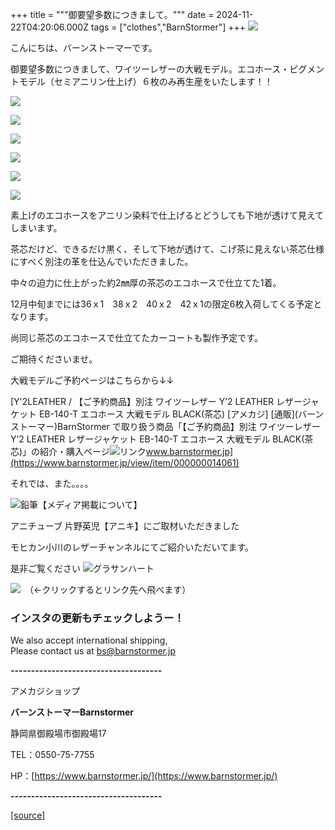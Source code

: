 +++
title = """御要望多数につきまして。"""
date = 2024-11-22T04:20:06.000Z
tags = ["clothes","BarnStormer"]
+++
[![](https://stat.ameba.jp/user_images/20231023/16/barnstormer-go/b2/03/p/o0420015015354743273.png)](https://ameblo.jp/barnstormer-go/entry-12825670498.html)

こんにちは、バーンストーマーです。

御要望多数につきまして、ワイツーレザーの大戦モデル。エコホース・ピグメントモデル（セミアニリン仕上げ）６枚のみ再生産をいたします！！

[![](https://stat.ameba.jp/user_images/20241122/13/barnstormer-go/5f/5b/j/o0466070015512904298.jpg)](https://stat.ameba.jp/user_images/20241122/13/barnstormer-go/5f/5b/j/o0466070015512904298.jpg)

[![](https://stat.ameba.jp/user_images/20241122/13/barnstormer-go/ed/8e/j/o0466070015512904300.jpg)](https://stat.ameba.jp/user_images/20241122/13/barnstormer-go/ed/8e/j/o0466070015512904300.jpg)

[![](https://stat.ameba.jp/user_images/20241122/13/barnstormer-go/13/9f/j/o0466070015512904302.jpg)](https://stat.ameba.jp/user_images/20241122/13/barnstormer-go/13/9f/j/o0466070015512904302.jpg)

[![](https://stat.ameba.jp/user_images/20241122/13/barnstormer-go/b5/83/j/o0466070015512904308.jpg)](https://stat.ameba.jp/user_images/20241122/13/barnstormer-go/b5/83/j/o0466070015512904308.jpg)

[![](https://stat.ameba.jp/user_images/20241122/13/barnstormer-go/04/29/j/o0466070015512904304.jpg)](https://stat.ameba.jp/user_images/20241122/13/barnstormer-go/04/29/j/o0466070015512904304.jpg)

[![](https://stat.ameba.jp/user_images/20241122/13/barnstormer-go/21/f2/j/o0466070015512904313.jpg)](https://stat.ameba.jp/user_images/20241122/13/barnstormer-go/21/f2/j/o0466070015512904313.jpg)

素上げのエコホースをアニリン染料で仕上げるとどうしても下地が透けて見えてしまいます。

茶芯だけど、できるだけ黒く、そして下地が透けて、こげ茶に見えない茶芯仕様にすべく別注の革を仕込んでいただきました。

中々の迫力に仕上がった約2㎜厚の茶芯のエコホースで仕立てた1着。

12月中旬までには36ｘ1　38ｘ2　40ｘ2　42ｘ1の限定6枚入荷してくる予定となります。

尚同じ茶芯のエコホースで仕立てたカーコートも製作予定です。

ご期待くださいませ。

大戦モデルご予約ページはこちらから↓↓

[Y'2LEATHER / 【ご予約商品】別注 ワイツーレザー Y’2 LEATHER レザージャケット EB-140-T エコホース 大戦モデル BLACK(茶芯) \[アメカジ\] \[通販\](バーンストーマー)BarnStormer で取り扱う商品「【ご予約商品】別注 ワイツーレザー Y’2 LEATHER レザージャケット EB-140-T エコホース 大戦モデル BLACK(茶芯)」の紹介・購入ページ![リンク](https://c.stat100.ameba.jp/ameblo/symbols/v3.20.0/svg/gray/editor_link.svg)www.barnstormer.jp](https://www.barnstormer.jp/view/item/000000014061)

それでは、また。。。。

![鉛筆](https://stat100.ameba.jp/blog/ucs/img/char/char3/519.png)【メディア掲載について】

アニチューブ 片野英児【アニキ】にご取材いただきました

モヒカン小川のレザーチャンネルにてご紹介いただいてます。

是非ご覧ください ![グラサンハート](https://stat100.ameba.jp/blog/ucs/img/char/char3/148.png)

[![](https://stat.ameba.jp/user_images/20230412/16/barnstormer-go/6a/23/p/o0108010815269242493.png)](https://www.instagram.com/barnstormer_daily/)　（←クリックするとリンク先へ飛べます）

### インスタの更新もチェックしようー！

We also accept international shipping,  
Please contact us at bs@barnstormer.jp

**\-------------------------------------**

アメカジショップ

**バーンストーマーBarnstormer**

静岡県御殿場市御殿場17

TEL：0550-75-7755

HP：[https://www.barnstormer.jp/](https://www.barnstormer.jp/)

**\-------------------------------------**

[[source]](https://ameblo.jp/barnstormer-go/entry-12875943183.html)
